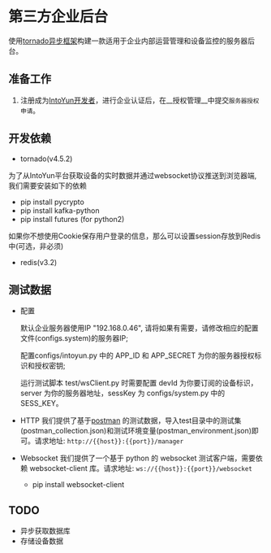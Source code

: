 第三方企业后台
==============

使用[tornado异步框架](http://www.tornadoweb.org)构建一款适用于企业内部运营管理和设备监控的服务器后台。


## 准备工作

1. 注册成为[IntoYun开发者](https://www.intoyun.com)，进行企业认证后，在__授权管理__中提交`服务器授权申请`。


## 开发依赖

- tornado(v4.5.2)

为了从IntoYun平台获取设备的实时数据并通过websocket协议推送到浏览器端, 我们需要安装如下的依赖
- pip install pycrypto
- pip install kafka-python
- pip install futures (for python2)

如果你不想使用Cookie保存用户登录的信息，那么可以设置session存放到Redis中(可选，非必须)
- redis(v3.2)


## 测试数据

- 配置

    默认企业服务器使用IP "192.168.0.46", 请将如果有需要，请修改相应的配置文件(configs.system)的服务器IP;

    配置configs/intoyun.py 中的 APP_ID 和 APP_SECRET 为你的服务器授权标识和授权密钥;

    运行测试脚本 test/wsClient.py 时需要配置 devId 为你要订阅的设备标识，server 为你的服务器地址，sessKey 为 configs/system.py 中的 SESS_KEY。

- HTTP
    我们提供了基于[postman](https://www.getpostman.com/) 的测试数据，导入test目录中的测试集(postman_collection.json)和测试环境变量(postman_environment.json)即可。请求地址: `http://{{host}}:{{port}}/manager`

- Websocket
    我们提供了一个基于 python 的 websocket 测试客户端，需要依赖 websocket-client 库。请求地址: `ws://{{host}}:{{port}}/websocket`

    - pip install websocket-client
    
## TODO
- 异步获取数据库
- 存储设备数据
